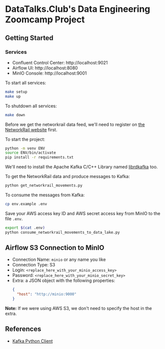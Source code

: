 # DataTalks.Club's Data Engineering Zoomcamp Project

## Getting Started

### Services

* Confluent Control Center: http://localhost:9021
* Airflow UI: http://localhost:8080
* MinIO Console: http://localhost:9001

To start all services:

```sh
make setup
make up
```

To shutdown all services:

```sh
make down
```

Before we get the networkrail data feed, we'll need to register on [the NetworkRail website](https://datafeeds.networkrail.co.uk/) first.

To start the project:

```sh
python -m venv ENV
source ENV/bin/activate
pip install -r requirements.txt
```

We'll need to install the Apache Kafka C/C++ Library named [librdkafka](https://github.com/edenhill/librdkafka) too.

To get the NetworkRail data and produce messages to Kafka:

```sh
python get_networkrail_movements.py
```

To consume the messages from Kafka:

```sh
cp env.example .env
```

Save your AWS access key ID and AWS secret access key from MinIO to the file `.env`.

```sh
export $(cat .env)
python consume_networkrail_movements_to_data_lake.py
```

## Airflow S3 Connection to MinIO

- Connection Name: `minio` or any name you like
- Connection Type: S3
- Login: `<replace_here_with_your_minio_access_key>`
- Password: `<replace_here_with_your_minio_secret_key>`
- Extra: a JSON object with the following properties:
  ```json
  {
    "host": "http://minio:9000"
  }
  ```

**Note:** If we were using AWS S3, we don't need to specify the host in the extra.

## References

* [Kafka Python Client](https://docs.confluent.io/kafka-clients/python/current/overview.html)